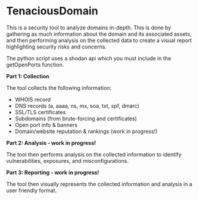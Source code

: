 # TenaciousDomain
This is a security tool to analyze domains in-depth. This is done by gathering as much information about the domain and its associated assets, and then performing analysis on the collected data to create a visual report highlighting security risks and concerns.

The python script uses a shodan api which you must include in the getOpenPorts function.

**Part 1: Collection**

The tool collects the following information:
- WHOIS record
- DNS records (a, aaaa, ns, mx, soa, txt, spf, dmarc)
- SSL/TLS certificates
- Subdomains (from brute-forcing and certificates)
- Open port info & banners
- Domain/website reputation & rankings (work in progress!)


**Part 2: Analysis - work in progress!**

The tool then performs analysis on the collected information to identify vulnerabilities, exposures, and misconfigurations.


**Part 3: Reporting - work in progress!**

The tool then visually represents the collected information and analysis in a user friendly format.

